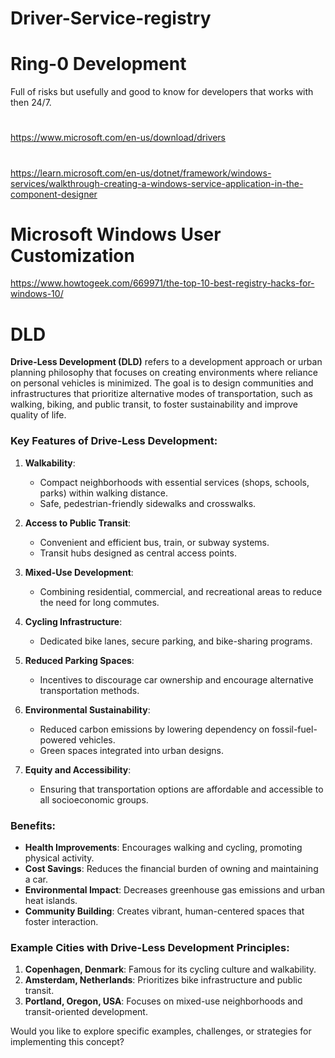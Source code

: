 # Driver-Service-registry

# Ring-0 Development

Full of risks but usefully and good to know for developers that works with then 24/7.

# 

https://www.microsoft.com/en-us/download/drivers

# 

https://learn.microsoft.com/en-us/dotnet/framework/windows-services/walkthrough-creating-a-windows-service-application-in-the-component-designer

# Microsoft Windows User Customization

https://www.howtogeek.com/669971/the-top-10-best-registry-hacks-for-windows-10/


# DLD

**Drive-Less Development (DLD)** refers to a development approach or urban planning philosophy that focuses on creating environments where reliance on personal vehicles is minimized. The goal is to design communities and infrastructures that prioritize alternative modes of transportation, such as walking, biking, and public transit, to foster sustainability and improve quality of life.

### Key Features of Drive-Less Development:

1. **Walkability**:
   - Compact neighborhoods with essential services (shops, schools, parks) within walking distance.
   - Safe, pedestrian-friendly sidewalks and crosswalks.

2. **Access to Public Transit**:
   - Convenient and efficient bus, train, or subway systems.
   - Transit hubs designed as central access points.

3. **Mixed-Use Development**:
   - Combining residential, commercial, and recreational areas to reduce the need for long commutes.

4. **Cycling Infrastructure**:
   - Dedicated bike lanes, secure parking, and bike-sharing programs.

5. **Reduced Parking Spaces**:
   - Incentives to discourage car ownership and encourage alternative transportation methods.

6. **Environmental Sustainability**:
   - Reduced carbon emissions by lowering dependency on fossil-fuel-powered vehicles.
   - Green spaces integrated into urban designs.

7. **Equity and Accessibility**:
   - Ensuring that transportation options are affordable and accessible to all socioeconomic groups.

### Benefits:
- **Health Improvements**: Encourages walking and cycling, promoting physical activity.
- **Cost Savings**: Reduces the financial burden of owning and maintaining a car.
- **Environmental Impact**: Decreases greenhouse gas emissions and urban heat islands.
- **Community Building**: Creates vibrant, human-centered spaces that foster interaction.

### Example Cities with Drive-Less Development Principles:
1. **Copenhagen, Denmark**: Famous for its cycling culture and walkability.
2. **Amsterdam, Netherlands**: Prioritizes bike infrastructure and public transit.
3. **Portland, Oregon, USA**: Focuses on mixed-use neighborhoods and transit-oriented development.

Would you like to explore specific examples, challenges, or strategies for implementing this concept?
